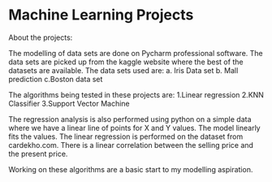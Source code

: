 # Machine Learning Projects

About the projects:

The modelling of data sets are done on Pycharm professional software.
The data sets are picked up from the kaggle website where the best of the datasets are available.
The data sets used are:
a. Iris Data set
b. Mall prediction
c.Boston data set

The algorithms being tested in these projects are:
1.Linear regression
2.KNN Classifier 
3.Support Vector Machine

The regression analysis is also performed using python on a simple data where we have a linear line of points for X and Y values.
The model linearly fits the values.
The linear regression is performed on the dataset from cardekho.com.
There is a linear correlation between the selling price and the present price.


Working on these algorithms are a basic start to my modelling aspiration.

